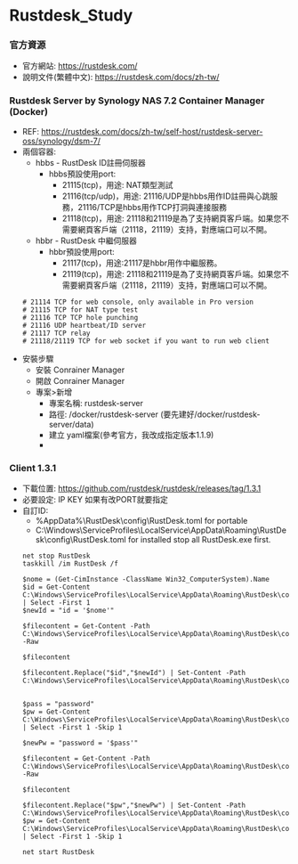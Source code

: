 # Rustdesk_Study

### 官方資源
+ 官方網站: https://rustdesk.com/
+ 說明文件(繁體中文): https://rustdesk.com/docs/zh-tw/

### Rustdesk Server by Synology NAS 7.2 Container Manager (Docker)
+ REF: https://rustdesk.com/docs/zh-tw/self-host/rustdesk-server-oss/synology/dsm-7/
+ 兩個容器:
  + hbbs - RustDesk ID註冊伺服器
    + hbbs預設使用port:
      + 21115(tcp)，用途: NAT類型測試
      + 21116(tcp/udp)，用途: 21116/UDP是hbbs用作ID註冊與心跳服務，21116/TCP是hbbs用作TCP打洞與連接服務
      + 21118(tcp)，用途: 21118和21119是為了支持網頁客戶端。如果您不需要網頁客戶端（21118，21119）支持，對應端口可以不開。
  + hbbr - RustDesk 中繼伺服器
    + hbbr預設使用port:
      + 21117(tcp)，用途:21117是hbbr用作中繼服務。
      + 21119(tcp)，用途: 21118和21119是為了支持網頁客戶端。如果您不需要網頁客戶端（21118，21119）支持，對應端口可以不開。
  ```
  # 21114 TCP for web console, only available in Pro version
  # 21115 TCP for NAT type test
  # 21116 TCP TCP hole punching
  # 21116 UDP heartbeat/ID server
  # 21117 TCP relay
  # 21118/21119 TCP for web socket if you want to run web client
  ```
+ 安裝步驟
  + 安裝 Conrainer Manager
  + 開啟 Conrainer Manager
  + 專案>新增
    + 專案名稱: rustdesk-server
    + 路徑: /docker/rustdesk-server  (要先建好/docker/rustdesk-server/data)  
    + 建立 yaml檔案(參考官方，我改成指定版本1.1.9)
    + 

### Client 1.3.1
+ 下載位置: https://github.com/rustdesk/rustdesk/releases/tag/1.3.1
+ 必要設定: IP KEY 如果有改PORT就要指定
+ 自訂ID:
  + %AppData%\RustDesk\config\RustDesk.toml for portable
  + C:\Windows\ServiceProfiles\LocalService\AppData\Roaming\RustDesk\config\RustDesk.toml for installed
  stop all RustDesk.exe first.
  ```
  net stop RustDesk
  taskkill /im RustDesk /f
  
  $nome = (Get-CimInstance -ClassName Win32_ComputerSystem).Name
  $id = Get-Content C:\Windows\ServiceProfiles\LocalService\AppData\Roaming\RustDesk\config\RustDesk.toml | Select -First 1
  $newId = "id = '$nome'"
  
  $filecontent = Get-Content -Path C:\Windows\ServiceProfiles\LocalService\AppData\Roaming\RustDesk\config\RustDesk.toml -Raw
  
  $filecontent
  
  $filecontent.Replace("$id","$newId") | Set-Content -Path C:\Windows\ServiceProfiles\LocalService\AppData\Roaming\RustDesk\config\RustDesk.toml                  
  
  
  $pass = "password"
  $pw = Get-Content C:\Windows\ServiceProfiles\LocalService\AppData\Roaming\RustDesk\config\RustDesk.toml | Select -First 1 -Skip 1
  
  $newPw = "password = '$pass'"
  
  $filecontent = Get-Content -Path C:\Windows\ServiceProfiles\LocalService\AppData\Roaming\RustDesk\config\RustDesk.toml -Raw
  
  $filecontent
  
  $filecontent.Replace("$pw","$newPw") | Set-Content -Path C:\Windows\ServiceProfiles\LocalService\AppData\Roaming\RustDesk\config\RustDesk.toml
  $pw = Get-Content C:\Windows\ServiceProfiles\LocalService\AppData\Roaming\RustDesk\config\RustDesk.toml | Select -First 1 -Skip 1
  
  net start RustDesk
  ```
